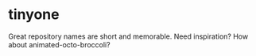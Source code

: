 # tinyone
Great repository names are short and memorable. Need inspiration? How about animated-octo-broccoli?
